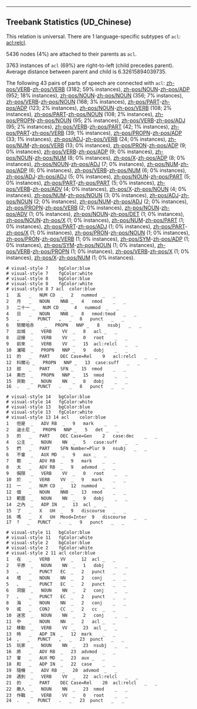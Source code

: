 

--------------------------------------------------------------------------------

## Treebank Statistics (UD_Chinese)

This relation is universal.
There are 1 language-specific subtypes of `acl`: [acl:relcl]().

5436 nodes (4%) are attached to their parents as `acl`.

3763 instances of `acl` (69%) are right-to-left (child precedes parent).
Average distance between parent and child is 6.32615894039735.

The following 43 pairs of parts of speech are connected with `acl`: [zh-pos/VERB]()-[zh-pos/VERB]() (3182; 59% instances), [zh-pos/NOUN]()-[zh-pos/ADP]() (952; 18% instances), [zh-pos/NOUN]()-[zh-pos/NOUN]() (356; 7% instances), [zh-pos/VERB]()-[zh-pos/NOUN]() (168; 3% instances), [zh-pos/PART]()-[zh-pos/ADP]() (123; 2% instances), [zh-pos/NOUN]()-[zh-pos/VERB]() (108; 2% instances), [zh-pos/PART]()-[zh-pos/NOUN]() (108; 2% instances), [zh-pos/PROPN]()-[zh-pos/NOUN]() (95; 2% instances), [zh-pos/VERB]()-[zh-pos/ADJ]() (95; 2% instances), [zh-pos/VERB]()-[zh-pos/PART]() (42; 1% instances), [zh-pos/PART]()-[zh-pos/VERB]() (39; 1% instances), [zh-pos/PROPN]()-[zh-pos/ADP]() (33; 1% instances), [zh-pos/ADJ]()-[zh-pos/VERB]() (24; 0% instances), [zh-pos/NUM]()-[zh-pos/VERB]() (13; 0% instances), [zh-pos/PRON]()-[zh-pos/ADP]() (9; 0% instances), [zh-pos/VERB]()-[zh-pos/ADP]() (9; 0% instances), [zh-pos/NOUN]()-[zh-pos/NUM]() (8; 0% instances), [zh-pos/X]()-[zh-pos/ADP]() (8; 0% instances), [zh-pos/NOUN]()-[zh-pos/ADJ]() (7; 0% instances), [zh-pos/NUM]()-[zh-pos/ADP]() (6; 0% instances), [zh-pos/VERB]()-[zh-pos/NUM]() (6; 0% instances), [zh-pos/ADJ]()-[zh-pos/ADJ]() (5; 0% instances), [zh-pos/NOUN]()-[zh-pos/PART]() (5; 0% instances), [zh-pos/PART]()-[zh-pos/PART]() (5; 0% instances), [zh-pos/VERB]()-[zh-pos/ADV]() (4; 0% instances), [zh-pos/X]()-[zh-pos/NOUN]() (4; 0% instances), [zh-pos/NUM]()-[zh-pos/NOUN]() (3; 0% instances), [zh-pos/ADJ]()-[zh-pos/NOUN]() (2; 0% instances), [zh-pos/NUM]()-[zh-pos/ADJ]() (2; 0% instances), [zh-pos/PROPN]()-[zh-pos/VERB]() (2; 0% instances), [zh-pos/NOUN]()-[zh-pos/ADV]() (1; 0% instances), [zh-pos/NOUN]()-[zh-pos/DET]() (1; 0% instances), [zh-pos/NOUN]()-[zh-pos/X]() (1; 0% instances), [zh-pos/NUM]()-[zh-pos/PART]() (1; 0% instances), [zh-pos/PART]()-[zh-pos/ADJ]() (1; 0% instances), [zh-pos/PART]()-[zh-pos/X]() (1; 0% instances), [zh-pos/PRON]()-[zh-pos/NOUN]() (1; 0% instances), [zh-pos/PRON]()-[zh-pos/VERB]() (1; 0% instances), [zh-pos/SYM]()-[zh-pos/ADP]() (1; 0% instances), [zh-pos/SYM]()-[zh-pos/NOUN]() (1; 0% instances), [zh-pos/VERB]()-[zh-pos/PROPN]() (1; 0% instances), [zh-pos/VERB]()-[zh-pos/X]() (1; 0% instances), [zh-pos/X]()-[zh-pos/NUM]() (1; 0% instances).


~~~ conllu
# visual-style 7	bgColor:blue
# visual-style 7	fgColor:white
# visual-style 8	bgColor:blue
# visual-style 8	fgColor:white
# visual-style 8 7 acl	color:blue
1	五	_	NUM	CD	_	2	nummod	_	_
2	月	_	NOUN	NNB	_	4	nmod	_	_
3	二十一	_	NUM	CD	_	4	nummod	_	_
4	日	_	NOUN	NNB	_	8	nmod:tmod	_	_
5	,	_	PUNCT	,	_	8	punct	_	_
6	努爾哈赤	_	PROPN	NNP	_	8	nsubj	_	_
7	出城	_	VERB	VV	_	8	acl	_	_
8	迎接	_	VERB	VV	_	0	root	_	_
9	前來	_	VERB	VV	_	15	acl:relcl	_	_
10	瀋陽	_	PROPN	NNP	_	9	dobj	_	_
11	的	_	PART	DEC	Case=Rel	9	acl:relcl	_	_
12	科爾沁	_	PROPN	NNP	_	13	case:suff	_	_
13	部	_	PART	SFN	_	15	nmod	_	_
14	奧巴	_	PROPN	NNP	_	15	nmod	_	_
15	貝勒	_	NOUN	NN	_	8	dobj	_	_
16	.	_	PUNCT	.	_	8	punct	_	_

~~~


~~~ conllu
# visual-style 14	bgColor:blue
# visual-style 14	fgColor:white
# visual-style 13	bgColor:blue
# visual-style 13	fgColor:white
# visual-style 13 14 acl	color:blue
1	但是	_	ADV	RB	_	9	mark	_	_
2	迪士尼	_	PROPN	NNP	_	5	det	_	_
3	的	_	PART	DEC	Case=Gen	2	case:dec	_	_
4	公主	_	NOUN	NN	_	5	case:suff	_	_
5	們	_	PART	SFN	Number=Plur	9	nsubj	_	_
6	不會	_	AUX	MD	_	9	aux	_	_
7	都	_	ADV	RB	_	9	mark	_	_
8	太	_	ADV	RB	_	9	advmod	_	_
9	侷限	_	VERB	VV	_	0	root	_	_
10	於	_	VERB	VV	_	9	mark	_	_
11	一	_	NUM	CD	_	12	nummod	_	_
12	個	_	NOUN	NNB	_	13	nmod	_	_
13	範圍	_	NOUN	NN	_	9	dobj	_	_
14	之內	_	ADP	IN	_	13	acl	_	_
15	了	_	X	UH	_	9	discourse	_	_
16	嗎	_	X	UH	Mood=Inter	9	discourse	_	_
17	?	_	PUNCT	.	_	9	punct	_	_

~~~


~~~ conllu
# visual-style 11	bgColor:blue
# visual-style 11	fgColor:white
# visual-style 2	bgColor:blue
# visual-style 2	fgColor:white
# visual-style 2 11 acl	color:blue
1	在	_	VERB	VV	_	12	acl	_	_
2	平原	_	NOUN	NN	_	1	dobj	_	_
3	、	_	PUNCT	EC	_	2	punct	_	_
4	塔	_	NOUN	NN	_	2	conj	_	_
5	、	_	PUNCT	EC	_	2	punct	_	_
6	洞窟	_	NOUN	NN	_	2	conj	_	_
7	、	_	PUNCT	EC	_	2	punct	_	_
8	海	_	NOUN	NN	_	2	conj	_	_
9	或	_	CONJ	CC	_	2	cc	_	_
10	迷宮	_	NOUN	NN	_	2	conj	_	_
11	中	_	NOUN	NN	_	2	acl	_	_
12	移動	_	VERB	VV	_	23	acl	_	_
13	時	_	ADP	IN	_	12	mark	_	_
14	,	_	PUNCT	,	_	23	punct	_	_
15	玩家	_	NOUN	NN	_	23	nsubj	_	_
16	將	_	ADV	RB	_	23	advmod	_	_
17	會	_	AUX	MD	_	23	aux	_	_
18	和	_	ADP	IN	_	22	case	_	_
19	隨機	_	ADV	RB	_	20	advmod	_	_
20	遇到	_	VERB	VV	_	22	acl:relcl	_	_
21	的	_	PART	DEC	Case=Rel	20	acl:relcl	_	_
22	敵人	_	NOUN	NN	_	23	nmod	_	_
23	作戰	_	VERB	VV	_	0	root	_	_
24	.	_	PUNCT	.	_	23	punct	_	_

~~~


